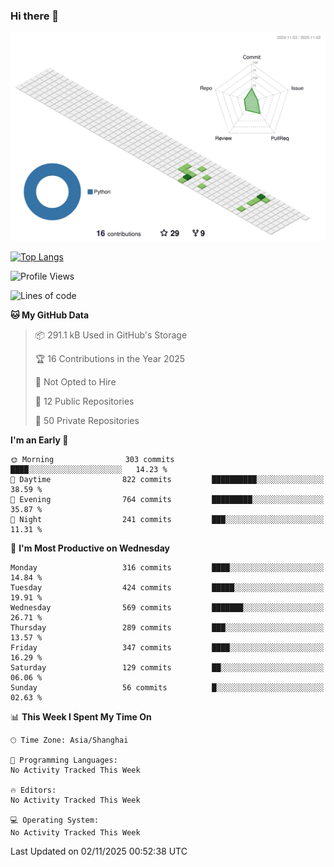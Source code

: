 ### Hi there 👋

![](./profile-3d-contrib/profile-green-animate.svg)

 

[![Top Langs](https://github-readme-stats.vercel.app/api/top-langs/?username=fly2tomato)](https://github.com/anuraghazra/github-readme-stats)


 

<!--START_SECTION:waka-->
![Profile Views](http://img.shields.io/badge/Profile%20Views-0-blue)

![Lines of code](https://img.shields.io/badge/From%20Hello%20World%20I%27ve%20Written-529.7%20thousand%20lines%20of%20code-blue)

**🐱 My GitHub Data** 

> 📦 291.1 kB Used in GitHub's Storage 
 > 
> 🏆 16 Contributions in the Year 2025
 > 
> 🚫 Not Opted to Hire
 > 
> 📜 12 Public Repositories 
 > 
> 🔑 50 Private Repositories 
 > 
**I'm an Early 🐤** 

```text
🌞 Morning                303 commits         ████░░░░░░░░░░░░░░░░░░░░░   14.23 % 
🌆 Daytime                822 commits         ██████████░░░░░░░░░░░░░░░   38.59 % 
🌃 Evening                764 commits         █████████░░░░░░░░░░░░░░░░   35.87 % 
🌙 Night                  241 commits         ███░░░░░░░░░░░░░░░░░░░░░░   11.31 % 
```
📅 **I'm Most Productive on Wednesday** 

```text
Monday                   316 commits         ████░░░░░░░░░░░░░░░░░░░░░   14.84 % 
Tuesday                  424 commits         █████░░░░░░░░░░░░░░░░░░░░   19.91 % 
Wednesday                569 commits         ███████░░░░░░░░░░░░░░░░░░   26.71 % 
Thursday                 289 commits         ███░░░░░░░░░░░░░░░░░░░░░░   13.57 % 
Friday                   347 commits         ████░░░░░░░░░░░░░░░░░░░░░   16.29 % 
Saturday                 129 commits         ██░░░░░░░░░░░░░░░░░░░░░░░   06.06 % 
Sunday                   56 commits          █░░░░░░░░░░░░░░░░░░░░░░░░   02.63 % 
```


📊 **This Week I Spent My Time On** 

```text
🕑︎ Time Zone: Asia/Shanghai

💬 Programming Languages: 
No Activity Tracked This Week

🔥 Editors: 
No Activity Tracked This Week

💻 Operating System: 
No Activity Tracked This Week
```


 Last Updated on 02/11/2025 00:52:38 UTC
<!--END_SECTION:waka-->
